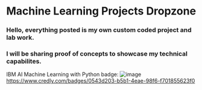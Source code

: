 # Machine Learning Projects Dropzone
  ###  Hello, everything posted is my own custom coded project and lab work. ###
  ###  I will be sharing proof of concepts to showcase my technical capabilites. ###

IBM AI Machine Learning with Python badge:
![image](https://github.com/mkomer/Machine-Learning-Projects/assets/130517808/7e873ee3-2abb-4de2-8fe4-d968c7c50569)
https://www.credly.com/badges/0543d203-b5b1-4eae-98f6-f701855623f0
